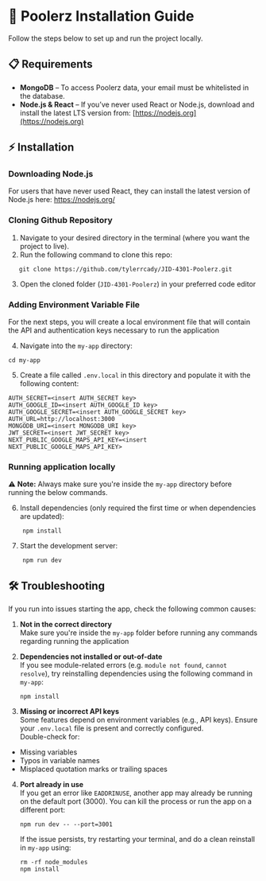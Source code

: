 
# 🔧 Poolerz Installation Guide
Follow the steps below to set up and run the project locally.
## 📋 Requirements
- **MongoDB** – To access Poolerz data, your email must be whitelisted in the database.
- **Node.js & React** – If you’ve never used React or Node.js, download and install the latest LTS version from:  [https://nodejs.org](https://nodejs.org)

## ⚡ Installation
### Downloading Node.js
For users that have never used React, they can install the latest version of Node.js here: https://nodejs.org/

### Cloning Github Repository
1. Navigate to your desired directory in the terminal (where you want the project to live).
2. Run the following command to clone this repo:
```
   git clone https://github.com/tylerrcady/JID-4301-Poolerz.git
```
3. Open the cloned folder (`JID-4301-Poolerz`) in your preferred code editor

### Adding Environment Variable File
For the next steps, you will create a local environment file that will contain the API and authentication keys necessary to run the application

4. Navigate into the `my-app` directory:
```
cd my-app
```
5. Create a file called `.env.local` in this directory and populate it with the following content:
```
AUTH_SECRET=<insert AUTH_SECRET key>
AUTH_GOOGLE_ID=<insert AUTH_GOOGLE_ID key>
AUTH_GOOGLE_SECRET=<insert AUTH_GOOGLE_SECRET key>
AUTH_URL=http://localhost:3000
MONGODB_URI=<insert MONGODB_URI key>
JWT_SECRET=<insert JWT_SECRET key>
NEXT_PUBLIC_GOOGLE_MAPS_API_KEY=<insert NEXT_PUBLIC_GOOGLE_MAPS_API_KEY>
```

### Running application locally
⚠️ **Note:** Always make sure you're inside the `my-app` directory before running the below commands.

6. Install dependencies (only required the first time or when dependencies are updated):
```
    npm install
```
7. Start the development server:
```
    npm run dev
```
## 🛠️ Troubleshooting

If you run into issues starting the app, check the following common causes:

1. **Not in the correct directory**  
   Make sure you're inside the `my-app` folder before running any commands regarding running the application

2. **Dependencies not installed or out-of-date**  
If you see module-related errors (e.g. `module not found`, `cannot resolve`), try reinstalling dependencies using the following command in `my-app`:
   ```
   npm install
   ```

3. **Missing or incorrect API keys**  
Some features depend on environment variables (e.g., API keys). Ensure your `.env.local` file is present and correctly configured.  
Double-check for:
- Missing variables
- Typos in variable names
- Misplaced quotation marks or trailing spaces

4. **Port already in use**  
If you get an error like `EADDRINUSE`, another app may already be running on the default port (3000). You can kill the process or run the app on a different port:
   ```
   npm run dev -- --port=3001
   ```

   If the issue persists, try restarting your terminal, and do a clean reinstall in `my-app` using:
      ```
      rm -rf node_modules
      npm install
      ```


  



